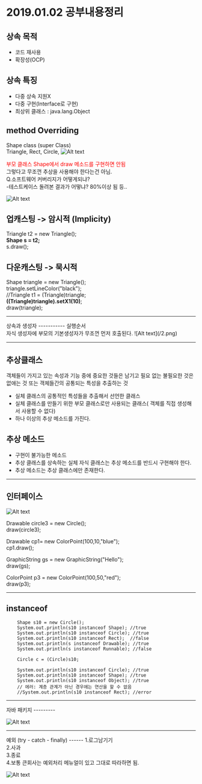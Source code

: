 2019.01.02 공부내용정리
=========
상속 목적
--------
* 코드 재사용
* 확장성(OCP)

상속 특징
-------
* 다중 상속 지원X
* 다중 구현(Interface로 구현)
* 최상위 클래스 : java.lang.Object

method Overriding
---------------
Shape class (super Class) <br/>
Triangle,
Rect,
Circle,
![Alt text](/스케치.png)

<span style="color:red">
부모 클래스 Shape에서 draw 메소드를 구현하면 안됨
</span>
<br/>
그렇다고 무조껀 추상을 사용해야 한다는건 아님.
<br>
Q.소프트웨어 커버리지가 어떻게되냐?<br/>
-테스트케이스 돌려본 결과가 어떻냐? 80%이상 됨 등..

![Alt text](/1.png)


업캐스팅  -> 암시적 (Implicity)
-------
Triangle t2 = new Triangle();<br>
	**Shape s = t2;**<br>
		s.draw();<br>

다운캐스팅 -> 묵시적
--------
Shape triangle = new Triangle();<br>
		triangle.setLineColor("black");<br>
		//Triangle t1 = (Triangle)triangle;<br>
    **((Triangle)triangle).setX1(10)**;<br>
    draw(triangle);

<hr>
상속과 생성자
-----------
실행순서
<br/>
자식 생성자에 부모의 기본생성자가 무조껀 먼저 호출된다.
![Alt text](/2.png)

<hr>

추상클래스
--------
객체들이 가지고 있는 속성과 기능 중에 중요한 것들은 남기고 필요 없는 불필요한 것은 없애는 것
    또는 객체들간의 공통되는 특성을 추출하는 것 <br>
* 실체 클래스의 공통적인 특성들을 추출해서 선언한 클래스
* 실체 클래스를 만들기 위한 부모 클래스로만 사용되는 클래스( 객체를 직접 생성해서 사용할 수 없다)
* 하나 이상의 추상 메소드를 가진다.

추상 메소드
-----------------
* 구현이 불가능한 메소드
* 추상 클래스를 상속하는 실체 자식 클래스는 추상 메소드를 반드시 구현해야 한다.
* 추상 메소드는 추상 클래스에만 존재한다.

<hr>

인터페이스
----------
![Alt text](3.png)

Drawable circle3 = new Circle();<br>
  draw(circle3);

  Drawable cp1= new ColorPoint(100,10,"blue");<br>
  cp1.draw();

  GraphicString gs = new GraphicString("Hello");<br>
  draw(gs);

  ColorPoint p3 = new ColorPoint(100,50,"red");<br>
  draw(p3);<br>


  <hr>

  instanceof
  -------------------

		Shape s10 = new Circle();
		System.out.println(s10 instanceof Shape); //true
		System.out.println(s10 instanceof Circle); //true
		System.out.println(s10 instanceof Rect);  //false
		System.out.println(s instanceof Drawable); //true
		System.out.println(s instanceof Runnable); //false

		Circle c = (Circle)s10;

		System.out.println(s10 instanceof Circle); //true
		System.out.println(s10 instanceof Shape); //true
		System.out.println(s10 instanceof Object); //true
		// 에러: 계층 관계가 아닌 경우에는 연산을 할 수 없음
		//System.out.println(s10 instanceof Rect); //error

<hr>
자바 패키지
---------

![Alt text](4.png)

<hr>
예외 (try - catch - finally)
------
1.로그남기기<br/>
2.사과<br/>
3.종료<br/>
4.보통 큰회사는 예외처리 메뉴얼이 있고 그대로 따라하면 됨.<br/>

![Alt text](5.PNG)
